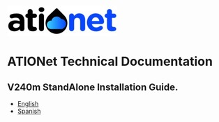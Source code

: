 ![ationetlogo](Content/Images/ATIOnetLogo_250x70.png) 

# ATIONet Technical Documentation


## V240m StandAlone Installation Guide.
- [English]()
- [Spanish](https://github.com/Ationet/ationetdocs/blob/master/Instalaci%C3%B3n%20StandAlone%20V240m.md)
